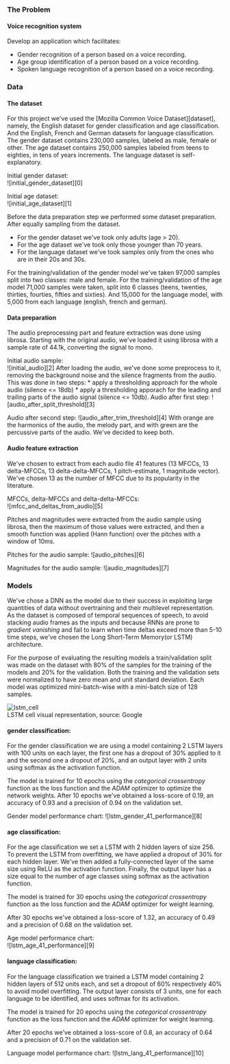### The Problem
#### Voice recognition system

Develop an application which facilitates:
* Gender recognition of a person based on a voice recording.
* Age group identification of a person based on a voice recording.
* Spoken language recognition of a person based on a voice recording.

### Data
#### The dataset
For this project we've used the [Mozilla Common Voice Dataset][dataset], namely, the English dataset for gender classification and age classification. And the English, French and German datasets for language classification. The gender dataset contains 230,000 samples, labeled as male, female or other. The age dataset contains 250,000 samples labeled from teens to eighties, in tens of years increments. The language dataset is self-explanatory.

Initial gender dataset:  
![initial_gender_dataset][0]

Initial age dataset:  
![initial_age_dataset][1]

Before the data preparation step we performed some dataset preparation. After equally sampling from the dataset.
* For the gender dataset we've took only adults (age > 20).
* For the age dataset we've took only those younger than 70 years.
* For the language dataset we've took samples only from the ones who are in their
    20s and 30s.

For the training/validation of the gender model we've taken 97,000 samples split into two classes: male and female.
For the training/validation of the age model 71,000 samples were taken, split into 6 classes (teens, twenties, thirties, fourties, fifties and sixties). And 15,000 for the language model, with 5,000 from each language (english, french and german).

#### Data preparation
The audio preprocessing part and feature extraction was done using librosa.
Starting with the original audio, we've loaded it using librosa with a
sample rate of 44.1k, converting the signal to mono.  

Initial audio sample:  
![initial_audio][2]
After loading the audio, we've done some preprocess to it, removing
the background noise and the silence fragments from the audio.  
This was done in two steps:
    * apply a thresholding approach for the whole audio (silence <= 18db)
    * apply a thresholding apporach for the leading and trailing
      parts of the audio signal (silence <= 10db).
Audio after first step:
![audio_after_split_threshold][3]

Audio after second step:
![audio_after_trim_threshold][4]
With orange are the harmonics of the audio, the melody part, and with green are
the percussive parts of the audio. We've decided to keep both.

#### Audio feature extraction
We've chosen to extract from each audio file 41 features (13 MFCCs, 13 delta-MFCCs,
13 delta-delta-MFCCs, 1 pitch-estimate, 1 magnitude vector).
We've chosen 13 as the number of MFCC due to its popularity in the literature.

MFCCs, delta-MFCCs and delta-delta-MFCCs:  
![mfcc_and_deltas_from_audio][5]

Pitches and magnitudes were extracted from the audio sample using librosa, then the maximum of those values were extracted, and then a smooth function was applied (Hann function) over the pitches with a window
of 10ms.

Pitches for the audio sample:
![audio_pitches][6]

Magnitudes for the audio sample:
![audio_magnitudes][7]

### Models  

We've chose a DNN as the model due to their success in exploiting large quantities of data without overtraining and their multilevel representation.
As the dataset is composed of temporal sequences of speech, to avoid stacking audio frames as the inputs and because RNNs are prone to _gradient vanishing_ and fail to learn when time deltas exceed more than 5-10 time steps, we've chosen the Long Short-Term Memory(or LSTM) architecture.

For the purpose of evaluating the resulting models a train/validation split was made on the dataset with 80% of the samples for the training of the models and 20% for the validation.
Both the training and the validation sets were normalized to have zero mean and unit standard deviation.
Each model was optimized mini-batch-wise with a mini-batch size of 128 samples.

![lstm_cell](https://cdn-images-1.medium.com/max/800/1*z4qT1SIp79JZ21x86w_4gA.jpeg)  
LSTM cell visual representation, source: Google

#### gender classification:

For the gender classification we are using a model containing 2 LSTM layers with 100 units on each layer, the first one has a dropout of 30% applied to it and the second one a dropout of 20%, and an output layer with 2 units using softmax as the activation function.

The model is trained for 10 epochs using the _categorical crossentropy_ function as the loss function and the _ADAM_ optimizer to optimize the network weights.
After 10 epochs we've obtained a loss-score of 0.19, an accuracy of 0.93 and a precision of 0.94 on the validation set.

Gender model performance chart:
![lstm_gender_41_performance][8]

#### age classification:

For the age classification we set a LSTM with 2 hidden layers of size 256. To prevent the LSTM from overfitting, we have applied a dropout of 30% for each hidden layer. We've then added a fully-connected layer of the same size using ReLU as the activation function. Finally, the output layer has a size equal to the number of age classes using softmax as the activation function.

The model is trained for 30 epochs using the _categorical crossentropy_ function as the loss function and the _ADAM_ optimizer for weight learning.

After 30 epochs we've obtained a loss-score of 1.32, an accuracy of 0.49 and a precision of 0.68 on the validation set.

Age model performance chart:  
![lstm_age_41_performance][9]

#### language classification:

For the language classification we trained a LSTM model containing 2 hidden layers of 512 units each, and set a dropout of 60% respectively 40% to avoid model overfitting.
The output layer consists of 3 units, one for each language to be identified, and uses softmax for its activation.

The model is trained for 20 epochs using the _categorical crossentropy_ function as the loss function and the _ADAM_ optimizer for weight learning.

After 20 epochs we've obtained a loss-score of 0.8, an accuracy of 0.64 and a precision of 0.71 on the validation set.

Language model performance chart:
![lstm_lang_41_performance][10]


